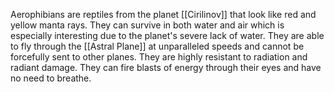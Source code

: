 Aerophibians are reptiles from the planet [[Cirilinov]] that look like red and yellow manta rays. They can survive in both water and air which is especially interesting due to the planet's severe lack of water. They are able to fly through the [[Astral Plane]] at unparalleled speeds and cannot be forcefully sent to other planes. They are highly resistant to radiation and radiant damage. They can fire blasts of energy through their eyes and have no need to breathe.